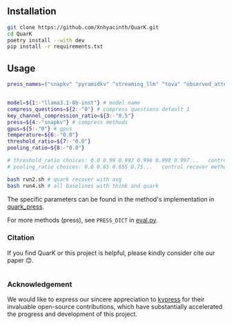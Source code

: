 


## Installation

```bash
git clone https://github.com/Xnhyacinth/QuarK.git
cd QuarK
poetry install --with dev
pip install -r requirements.txt
```

## Usage

```bash
press_names=("snapkv" "pyramidkv" "streaming_llm" "tova" "observed_attention" "expected_attention" "pyramid_quark" "snap_quark" "pyramid_think" "snap_think")


model=${1:-"llama3.1-8b-inst"} # model name
compress_questions=${2:-"0"} # compress questions default 1
key_channel_compression_ratio=${3:-"0.5"}
press=${4:-"snapkv"} # compress methods
gpus=${5:-"0"} # gpus
temperature=${6:-"0.0"} 
threshold_ratio=${7:-"0.0"}
pooling_ratio=${8:-"0.0"}

# threshold_ratio choices: 0.0 0.99 0.992 0.996 0.998 0.997...   control dynamic group and topp
# pooling_ratio choices: 0.0 0.65 0.655 0.75...   control recover method  6* is exp and 7* is norm

bash run2.sh # quark recover with avg
bash run4.sh # all baselines with think and quark
```

The specific parameters can be found in the method's implementation in [quark_press](kvpress0/presses/quark_press.py).

For more methods (press), see `PRESS_DICT` in [eval.py](eval.py).

### Citation

If you find QuarK or this project is helpful, please kindly consider cite our paper 😊.

```bibtex

```

### Acknowledgement

We would like to express our sincere appreciation to [kvpress](https://github.com/NVIDIA/kvpress) for their invaluable open-source contributions, which have substantially accelerated the progress and development of this project.
